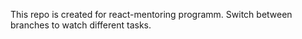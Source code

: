 This repo is created for react-mentoring programm. Switch between branches to watch different tasks.

